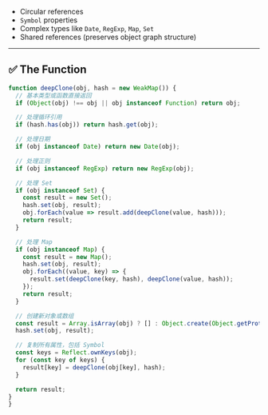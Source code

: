 - Circular references
- `Symbol` properties
- Complex types like `Date`, `RegExp`, `Map`, `Set`
- Shared references (preserves object graph structure)

---

## ✅ The Function

```js
function deepClone(obj, hash = new WeakMap()) {
  // 基本类型或函数直接返回
  if (Object(obj) !== obj || obj instanceof Function) return obj;

  // 处理循环引用
  if (hash.has(obj)) return hash.get(obj);

  // 处理日期
  if (obj instanceof Date) return new Date(obj);

  // 处理正则
  if (obj instanceof RegExp) return new RegExp(obj);

  // 处理 Set
  if (obj instanceof Set) {
    const result = new Set();
    hash.set(obj, result);
    obj.forEach(value => result.add(deepClone(value, hash)));
    return result;
  }

  // 处理 Map
  if (obj instanceof Map) {
    const result = new Map();
    hash.set(obj, result);
    obj.forEach((value, key) => {
      result.set(deepClone(key, hash), deepClone(value, hash));
    });
    return result;
  }

  // 创建新对象或数组
  const result = Array.isArray(obj) ? [] : Object.create(Object.getPrototypeOf(obj));
  hash.set(obj, result);

  // 复制所有属性，包括 Symbol
  const keys = Reflect.ownKeys(obj);
  for (const key of keys) {
    result[key] = deepClone(obj[key], hash);
  }

  return result;
}
}

